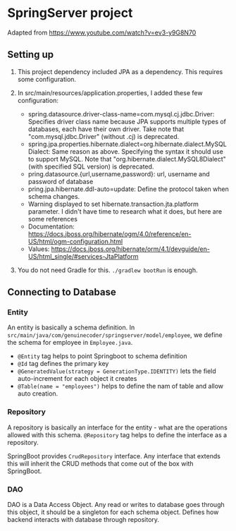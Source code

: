 # SpringServer project

Adapted from https://www.youtube.com/watch?v=ev3-y9G8N70

## Setting up

1. This project dependency included JPA as a dependency. This requires some configuration.

2. In src/main/resources/application.properties, I added these few configuration:

    - spring.datasource.driver-class-name=com.mysql.cj.jdbc.Driver: Specifies driver class name because JPA supports multiple types of databases, each have their own driver. Take note that "com.mysql.jdbc.Driver" (without .cj) is deprecated.
    - spring.jpa.properties.hibernate.dialect=org.hibernate.dialect.MySQLDialect: Same reason as above. Specifying the syntax it should use to support MySQL. Note that "org.hibernate.dialect.MySQL8Dialect" (with specified SQL version) is deprecated.
    - pring.datasource.{url,username,password}: url, username and password of database
    - pring.jpa.hibernate.ddl-auto=update: Define the protocol taken when schema changes.
    - Warning displayed to set hibernate.transaction.jta.platform parameter. I didn't have time to research what it does, but here are some references 
    - Documentation: https://docs.jboss.org/hibernate/ogm/4.0/reference/en-US/html/ogm-configuration.html 
    - Values: https://docs.jboss.org/hibernate/orm/4.1/devguide/en-US/html_single/#services-JtaPlatform

3. You do not need Gradle for this. ```./gradlew bootRun``` is enough.

## Connecting to Database

### Entity

An entity is basically a schema definition. In `src/main/java/com/genuinecoder/springserver/model/employee`, we define the schema for employee in `Employee.java`.

- `@Entity` tag helps to point Springboot to schema definition
- `@Id` tag defines the primary key
- `@GeneratedValue(strategy = GenerationType.IDENTITY)` lets the field auto-increment for each object it creates
- `@Table(name = "employees")` helps to define the nam of table and allow auto creation.

### Repository

A repository is basically an interface for the entity - what are the operations allowed with this schema. `@Repository` tag helps to define the interface as a repository.

SpringBoot provides `CrudRepository` interface. Any interface that extends this will inherit the CRUD methods that come out of the box with SpringBoot.

### DAO
DAO is a Data Access Object. Any read or writes to database goes through this object, it should be a singleton for each schema object. Defines how backend interacts with database through repository.